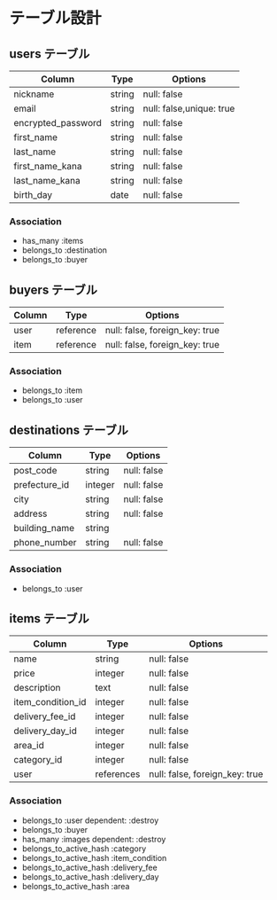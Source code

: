 # テーブル設計

## users テーブル

| Column             | Type   | Options                  |
| ------------------ | ------ | ------------------------ |
| nickname           | string | null: false              |
| email              | string | null: false,unique: true |
| encrypted_password | string | null: false              |
| first_name         | string | null: false              |
| last_name          | string | null: false              |
| first_name_kana    | string | null: false              |
| last_name_kana     | string | null: false              |
| birth_day          | date   | null: false              |

### Association

- has_many :items
- belongs_to :destination
- belongs_to :buyer

## buyers テーブル

| Column      | Type      | Options                        |
| ----------  | ------    | ------------------------------ |
| user        | reference | null: false, foreign_key: true |
| item        | reference | null: false, foreign_key: true |

### Association

- belongs_to :item
- belongs_to :user

## destinations テーブル

| Column          | Type       | Options                        |
| --------------- | ---------- | -----------------------------  |
| post_code       | string     | null: false                    |
| prefecture_id   | integer    | null: false                    |
| city            | string     | null: false                    |
| address         | string     | null: false                    |
| building_name   | string     |                                |
| phone_number    | string     | null: false                    |

### Association

- belongs_to :user

## items テーブル

| Column            | Type       | Options                        |
| ----------------- | ---------- | ------------------------------ |
| name              | string     | null: false                    |
| price             | integer    | null: false                    |
| description       | text       | null: false                    |
| item_condition_id | integer    | null: false                    |
| delivery_fee_id   | integer    | null: false                    |
| delivery_day_id   | integer    | null: false                    |
| area_id           | integer    | null: false                    |
| category_id       | integer    | null: false                    |
| user              | references | null: false, foreign_key: true |

### Association

- belongs_to :user dependent: :destroy
- belongs_to :buyer
- has_many :images dependent: :destroy
- belongs_to_active_hash :category
- belongs_to_active_hash :item_condition
- belongs_to_active_hash :delivery_fee
- belongs_to_active_hash :delivery_day
- belongs_to_active_hash :area
